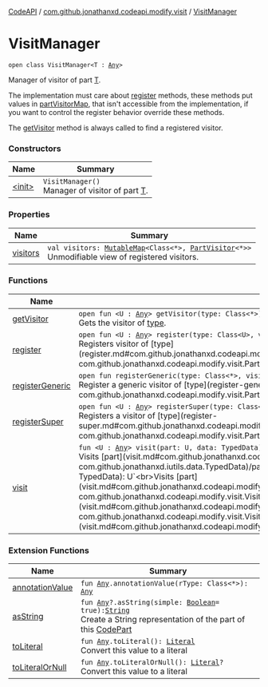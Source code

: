 [CodeAPI](../../index.md) / [com.github.jonathanxd.codeapi.modify.visit](../index.md) / [VisitManager](.)

# VisitManager

`open class VisitManager<T : `[`Any`](https://kotlinlang.org/api/latest/jvm/stdlib/kotlin/-any/index.html)`>`

Manager of visitor of part [T](#).

The implementation must care about [register](register.md) methods, these methods put values in [partVisitorMap](#),
that isn't accessible from the implementation, if you want to control the register behavior
override these methods.

The [getVisitor](get-visitor.md) method is always called to find a registered visitor.

### Constructors

| Name | Summary |
|---|---|
| [&lt;init&gt;](-init-.md) | `VisitManager()`<br>Manager of visitor of part [T](#). |

### Properties

| Name | Summary |
|---|---|
| [visitors](visitors.md) | `val visitors: `[`MutableMap`](https://kotlinlang.org/api/latest/jvm/stdlib/kotlin.collections/-mutable-map/index.html)`<Class<*>, `[`PartVisitor`](../-part-visitor/index.md)`<*>>`<br>Unmodifiable view of registered visitors. |

### Functions

| Name | Summary |
|---|---|
| [getVisitor](get-visitor.md) | `open fun <U : `[`Any`](https://kotlinlang.org/api/latest/jvm/stdlib/kotlin/-any/index.html)`> getVisitor(type: Class<*>): `[`PartVisitor`](../-part-visitor/index.md)`<U>?`<br>Gets the visitor of [type](get-visitor.md#com.github.jonathanxd.codeapi.modify.visit.VisitManager$getVisitor(java.lang.Class((kotlin.Any)))/type). |
| [register](register.md) | `open fun <U : `[`Any`](https://kotlinlang.org/api/latest/jvm/stdlib/kotlin/-any/index.html)`> register(type: Class<U>, visitor: `[`PartVisitor`](../-part-visitor/index.md)`<U>): `[`Unit`](https://kotlinlang.org/api/latest/jvm/stdlib/kotlin/-unit/index.html)<br>Registers visitor of [type](register.md#com.github.jonathanxd.codeapi.modify.visit.VisitManager$register(java.lang.Class((com.github.jonathanxd.codeapi.modify.visit.VisitManager.register.U)), com.github.jonathanxd.codeapi.modify.visit.PartVisitor((com.github.jonathanxd.codeapi.modify.visit.VisitManager.register.U)))/type). |
| [registerGeneric](register-generic.md) | `open fun registerGeneric(type: Class<*>, visitor: `[`PartVisitor`](../-part-visitor/index.md)`<*>): `[`Unit`](https://kotlinlang.org/api/latest/jvm/stdlib/kotlin/-unit/index.html)<br>Register a generic visitor of [type](register-generic.md#com.github.jonathanxd.codeapi.modify.visit.VisitManager$registerGeneric(java.lang.Class((kotlin.Any)), com.github.jonathanxd.codeapi.modify.visit.PartVisitor((kotlin.Any)))/type). |
| [registerSuper](register-super.md) | `open fun <U : `[`Any`](https://kotlinlang.org/api/latest/jvm/stdlib/kotlin/-any/index.html)`> registerSuper(type: Class<U>, visitor: `[`PartVisitor`](../-part-visitor/index.md)`<in U>): `[`Unit`](https://kotlinlang.org/api/latest/jvm/stdlib/kotlin/-unit/index.html)<br>Registers a visitor of [type](register-super.md#com.github.jonathanxd.codeapi.modify.visit.VisitManager$registerSuper(java.lang.Class((com.github.jonathanxd.codeapi.modify.visit.VisitManager.registerSuper.U)), com.github.jonathanxd.codeapi.modify.visit.PartVisitor((com.github.jonathanxd.codeapi.modify.visit.VisitManager.registerSuper.U)))/type). (super variance). |
| [visit](visit.md) | `fun <U : `[`Any`](https://kotlinlang.org/api/latest/jvm/stdlib/kotlin/-any/index.html)`> visit(part: U, data: TypedData): U`<br>Visits [part](visit.md#com.github.jonathanxd.codeapi.modify.visit.VisitManager$visit(com.github.jonathanxd.codeapi.modify.visit.VisitManager.visit.U, com.github.jonathanxd.iutils.data.TypedData)/part)`fun <U : `[`Any`](https://kotlinlang.org/api/latest/jvm/stdlib/kotlin/-any/index.html)`> visit(type: Class<U>, part: U, data: TypedData): U`<br>Visits [part](visit.md#com.github.jonathanxd.codeapi.modify.visit.VisitManager$visit(java.lang.Class((com.github.jonathanxd.codeapi.modify.visit.VisitManager.visit.U)), com.github.jonathanxd.codeapi.modify.visit.VisitManager.visit.U, com.github.jonathanxd.iutils.data.TypedData)/part) of [type](visit.md#com.github.jonathanxd.codeapi.modify.visit.VisitManager$visit(java.lang.Class((com.github.jonathanxd.codeapi.modify.visit.VisitManager.visit.U)), com.github.jonathanxd.codeapi.modify.visit.VisitManager.visit.U, com.github.jonathanxd.iutils.data.TypedData)/type).`fun visit(part: T): T`<br>Visits [part](visit.md#com.github.jonathanxd.codeapi.modify.visit.VisitManager$visit(com.github.jonathanxd.codeapi.modify.visit.VisitManager.T)/part). |

### Extension Functions

| Name | Summary |
|---|---|
| [annotationValue](../../com.github.jonathanxd.codeapi.util.conversion/kotlin.-any/annotation-value.md) | `fun `[`Any`](https://kotlinlang.org/api/latest/jvm/stdlib/kotlin/-any/index.html)`.annotationValue(rType: Class<*>): `[`Any`](https://kotlinlang.org/api/latest/jvm/stdlib/kotlin/-any/index.html) |
| [asString](../../com.github.jonathanxd.codeapi.util/kotlin.-any/as-string.md) | `fun `[`Any`](https://kotlinlang.org/api/latest/jvm/stdlib/kotlin/-any/index.html)`?.asString(simple: `[`Boolean`](https://kotlinlang.org/api/latest/jvm/stdlib/kotlin/-boolean/index.html)` = true): `[`String`](https://kotlinlang.org/api/latest/jvm/stdlib/kotlin/-string/index.html)<br>Create a String representation of the part of this [CodePart](../../com.github.jonathanxd.codeapi/-code-part/index.md) |
| [toLiteral](../../com.github.jonathanxd.codeapi.util.conversion/kotlin.-any/to-literal.md) | `fun `[`Any`](https://kotlinlang.org/api/latest/jvm/stdlib/kotlin/-any/index.html)`.toLiteral(): `[`Literal`](../../com.github.jonathanxd.codeapi.literal/-literal/index.md)<br>Convert this value to a literal |
| [toLiteralOrNull](../../com.github.jonathanxd.codeapi.util.conversion/kotlin.-any/to-literal-or-null.md) | `fun `[`Any`](https://kotlinlang.org/api/latest/jvm/stdlib/kotlin/-any/index.html)`.toLiteralOrNull(): `[`Literal`](../../com.github.jonathanxd.codeapi.literal/-literal/index.md)`?`<br>Convert this value to a literal |
